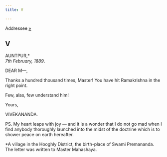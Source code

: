 ```yaml
---
title: V

---
```





  

  
Addressee [»](138_m.htm)

## V

AUNTPUR,\*  
*7th February, 1889*.

DEAR M—,

Thanks a hundred thousand times, Master! You have hit Ramakrishna in the
right point.

Few, alas, few understand him! 

Yours,

VIVEKANANDA.

  
PS. My heart leaps with joy — and it is a wonder that I do not go mad
when I find anybody thoroughly launched into the midst of the doctrine
which is to shower peace on earth hereafter.

\*A village in the Hooghly District, the birth-place of Swami
Premananda. The letter was written to Master Mahashaya.


